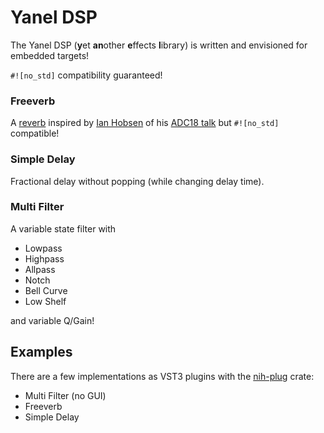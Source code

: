# Yanel DSP
The Yanel DSP (**y**et **an**other **e**ffects **l**ibrary) is
written and envisioned for embedded targets!

 `#![no_std]` compatibility guaranteed!

### Freeverb
A [reverb](https://github.com/irh/freeverb-rs/) inspired by [Ian Hobsen](https://github.com/irh) of his [ADC18 talk](https://www.youtube.com/watch?v=Yom9E-67bdI) but `#![no_std]` compatible!

### Simple Delay
Fractional delay without popping (while changing delay time).

### Multi Filter
A variable state filter with
- Lowpass
- Highpass
- Allpass
- Notch
- Bell Curve
- Low Shelf

and variable Q/Gain!

## Examples
There are a few implementations as VST3 plugins with the [nih-plug](https://github.com/robbert-vdh/nih-plug) crate:
- Multi Filter (no GUI)
- Freeverb
- Simple Delay